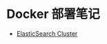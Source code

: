# Docker 部署笔记

- [ElasticSearch Cluster](https://github.com/Impler/Docker/raw/master/ElasticSearchCluster.md)

  